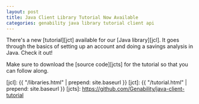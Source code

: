 ```yaml
---
layout: post
title: Java Client Library Tutorial Now Available
categories: genability java library tutorial client api
---
```

There's a new [tutorial][jct] available for our [Java library][jcl]. It goes through the basics of setting up an account and doing a savings analysis in Java. Check it out!

Make sure to download the [source code][jcts] for the tutorial so that you can follow along.

[jcl]: {{ "/libraries.html" | prepend: site.baseurl }}
[jct]: {{ "/tutorial.html" | prepend: site.baseurl }}
[jcts]: https://github.com/Genability/java-client-tutorial
